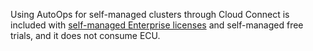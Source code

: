 Using AutoOps for self-managed clusters through Cloud Connect is included with [self-managed Enterprise licenses](https://www.elastic.co/subscriptions) and self-managed free trials, and it does not consume ECU. 